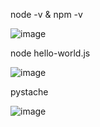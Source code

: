 node -v & npm -v

![image](https://user-images.githubusercontent.com/70520853/166125294-2fc4ec48-939e-492d-a4fd-bc26563b2e1e.png)



node hello-world.js

![image](https://user-images.githubusercontent.com/70520853/166125331-a5082ea9-d618-482f-88f7-f41da3446167.png)



pystache

![image](https://user-images.githubusercontent.com/70520853/166125500-e82cbbd9-f514-4914-a0cb-2d982e95cd1a.png)

